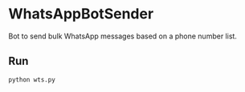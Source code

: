 # WhatsAppBotSender
Bot to send bulk WhatsApp messages based on a phone number list.

## Run

```python wts.py```
